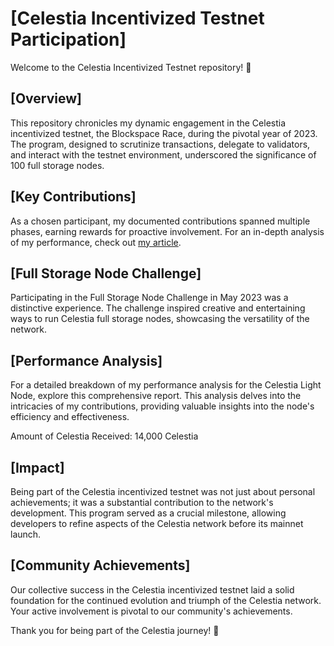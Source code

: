 # [Celestia Incentivized Testnet Participation]
Welcome to the Celestia Incentivized Testnet repository! 🚀

## [Overview]
This repository chronicles my dynamic engagement in the Celestia incentivized testnet, the Blockspace Race, during the pivotal year of 2023. The program, designed to scrutinize transactions, delegate to validators, and interact with the testnet environment, underscored the significance of 100 full storage nodes.

## [Key Contributions]
As a chosen participant, my documented contributions spanned multiple phases, earning rewards for proactive involvement. For an in-depth analysis of my performance, check out [my article](https://medium.com/@ranzerpls/blockspace-race-incentivized-testnet-install-a-full-node-cde3d13ea607).

## [Full Storage Node Challenge]
Participating in the Full Storage Node Challenge in May 2023 was a distinctive experience. The challenge inspired creative and entertaining ways to run Celestia full storage nodes, showcasing the versatility of the network.

## [Performance Analysis]
For a detailed breakdown of my performance analysis for the Celestia Light Node, explore this comprehensive report. This analysis delves into the intricacies of my contributions, providing valuable insights into the node's efficiency and effectiveness.

Amount of Celestia Received: 14,000 Celestia

## [Impact]
Being part of the Celestia incentivized testnet was not just about personal achievements; it was a substantial contribution to the network's development. This program served as a crucial milestone, allowing developers to refine aspects of the Celestia network before its mainnet launch.

## [Community Achievements]
Our collective success in the Celestia incentivized testnet laid a solid foundation for the continued evolution and triumph of the Celestia network. Your active involvement is pivotal to our community's achievements.

Thank you for being part of the Celestia journey! 🌌
